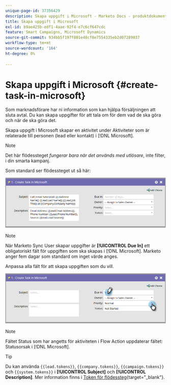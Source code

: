 ```yaml
---
unique-page-id: 37356429
description: Skapa uppgift i Microsoft - Marketo Docs - produktdokumentation
title: Skapa uppgift i Microsoft
exl-id: b9ae425b-edf1-4aae-92f4-e7c6cf647cdc
feature: Smart Campaigns, Microsoft Dynamics
source-git-commit: 934bb5f197f801e48cf8e7554335eb2d07289037
workflow-type: tm+mt
source-wordcount: '164'
ht-degree: 0%

---
```


# Skapa uppgift i Microsoft {#create-task-in-microsoft}

Som marknadsförare har ni information som kan hjälpa försäljningen att sluta avtal. Du kan skapa uppgifter för att tala om för dem vad de ska göra och när de ska göra det.

Skapa uppgift i Microsoft skapar en aktivitet under Aktiviteter som är relaterade till personen (lead eller kontakt) i [!DNL Microsoft].

>[!NOTE]
>
>Det här flödessteget _fungerar bara när det används med utlösare_, inte filter, i din smarta kampanj.

Som standard ser flödessteget ut så här:

![](assets/create-task-in-microsoft-1.png)

>[!NOTE]
>
>När Marketo Sync User skapar uppgifter är **[!UICONTROL Due In]** ett obligatoriskt fält för uppgiften som ska skapas i [!DNL Microsoft]. Marketo anger fem dagar som standard om inget värde anges.

Anpassa alla fält för att skapa uppgiften som du vill.

![](assets/create-task-in-microsoft-2.png)

>[!NOTE]
>
>Fältet Status som har angetts för aktiviteten i Flow Action uppdaterar fältet: Statusorsak i [!DNL Microsoft].

>[!TIP]
>
>Du kan använda `{{lead.tokens}}`, `{{company.tokens}}`, `{{campaign.tokens}}` och `{{system.tokens}}` i **[!UICONTROL Subject]** och **[!UICONTROL Description]**. Mer information finns i [Token för flödessteg](/help/marketo/product-docs/core-marketo-concepts/smart-campaigns/flow-actions/use-tokens-in-flow-steps.md){target="_blank"}.
